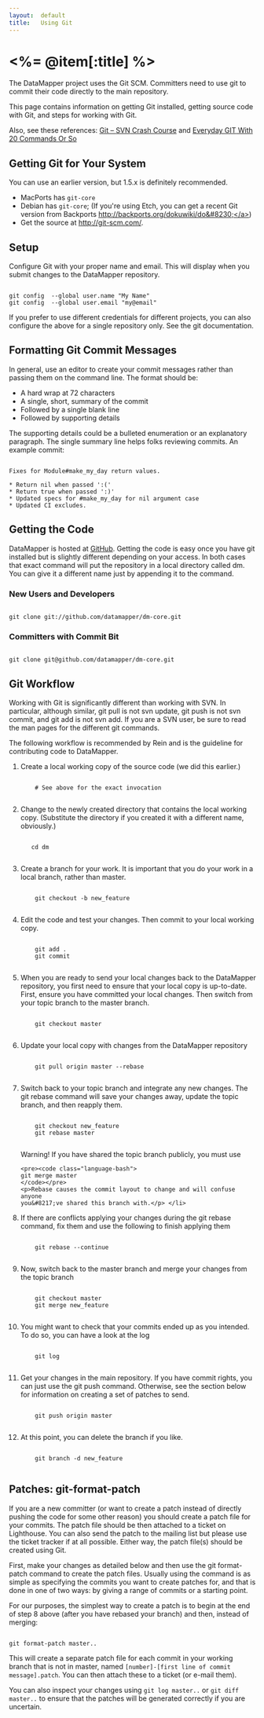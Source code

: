 ```yaml
---
layout:  default
title:   Using Git
---
```


<%= @item[:title] %>
================

The DataMapper project uses the Git <span class="caps">SCM</span>. Committers
need to use git to commit their code directly to the main repository.

This page contains information on getting Git installed, getting source code
with Git, and steps for working with Git.

Also, see these references: <a href="http://git-scm.com/course/svn.html">Git
&#8211; <span class="caps">SVN</span> Crash Course</a> and <a
href="http://www.kernel.org/pub/software/scm/git/docs/everyday.html">Everyday
<span class="caps">GIT</span> With 20 Commands Or So</a>

Getting Git for Your System
---------------------------

You can use an earlier version, but 1.5.x is definitely recommended.

* MacPorts has `git-core`
* Debian has `git-core`; (If you're using Etch, you can get a recent Git version from Backports <a href="http://backports.org/dokuwiki/doku.php?id=instructions">http://backports.org/dokuwiki/do&#8230;</a>)
* Get the source at <a href="http://git-scm.com/">http://git-scm.com/</a>.

Setup
-----

Configure Git with your proper name and email. This will display when you submit
changes to the DataMapper repository.

<pre><code class="language-bash">
git config  --global user.name "My Name"
git config  --global user.email "my@email"
</code></pre>

If you prefer to use different credentials for different projects, you can also
configure the above for a single repository only. See the git documentation.

Formatting Git Commit Messages
------------------------------

In general, use an editor to create your commit messages rather than passing
them on the command line. The format should be:

* A hard wrap at 72 characters
* A single, short, summary of the commit
* Followed by a single blank line
* Followed by supporting details

The supporting details could be a bulleted enumeration or an explanatory
paragraph. The single summary line helps folks reviewing commits. An example
commit:

<pre><code class="language-bash">
Fixes for Module#make_my_day return values.

* Return nil when passed ':('
* Return true when passed ':)'
* Updated specs for #make_my_day for nil argument case
* Updated CI excludes.
</code></pre>

Getting the Code
----------------

DataMapper is hosted at <a href="http://github.com/datamapper/">GitHub</a>.
Getting the code is easy once you have git installed but is slightly different
depending on your access. In both cases that exact command will put the
repository in a local directory called dm. You can give it a different name just
by appending it to the command.

### New Users and Developers

<pre><code class="language-bash">
git clone git://github.com/datamapper/dm-core.git
</code></pre>

### Committers with Commit Bit

<pre><code class="language-bash">
git clone git@github.com/datamapper/dm-core.git
</code></pre>

Git Workflow
------------

Working with Git is significantly different than working with <span
class="caps">SVN</span>. In particular, although similar, git pull is not svn
update, git push is not svn commit, and git add is not svn add. If you are a
<span class="caps">SVN</span> user, be sure to read the man pages for the
different git commands.</p>

The following workflow is recommended by Rein and is the guideline for
contributing code to DataMapper.

<ol>
  <li>
    <p>Create a local working copy of the source code (we did this earlier.)</p>
    <pre><code class="language-bash">
    # See above for the exact invocation
    </code></pre>
  </li>

  <li>
    <p>Change to the newly created directory that contains the local working copy. (Substitute the directory if you created it with a different name, obviously.)</p>
    <pre><code class="language-bash">
   cd dm
   </code></pre>
  </li>

  <li>
    <p>Create a branch for your work. It is important that you do your work in a local branch, rather than master.</p>
    <pre><code class="language-bash">
    git checkout -b new_feature
    </code></pre>
  </li>

  <li>
    <p>Edit the code and test your changes. Then commit to your local working copy.</p>
    <pre><code class="language-bash">
    git add .
    git commit
    </code></pre>
    </li>

  <li>
    <p>When you are ready to send your local changes back to the DataMapper repository, you first need to ensure that your local copy is up-to-date. First, ensure you have committed your local changes. Then switch from your topic branch to the master branch.</p>
    <pre><code class="language-bash">
    git checkout master
    </code></pre>
  </li>

  <li>
    <p>Update your local copy with changes from the DataMapper repository</p>
    <pre><code class="language-bash">
    git pull origin master --rebase
    </code></pre>
  </li>

  <li>
    <p>Switch back to your topic branch and integrate any new changes. The git rebase command will save your changes away, update the topic branch, and then reapply them.</p>
    <pre><code class="language-bash">
    git checkout new_feature
    git rebase master
    </code></pre>
    <p>Warning! If you have shared the topic branch publicly, you must use</p>

    <pre><code class="language-bash">
    git merge master
    </code></pre>
    <p>Rebase causes the commit layout to change and will confuse anyone
    you&#8217;ve shared this branch with.</p> </li>

  <li>
    <p>If there are conflicts applying your changes during the git rebase command, fix them and use the following to finish applying them</p>
    <pre><code class="language-bash">
    git rebase --continue
    </code></pre>
  </li>

  <li>
    <p>Now, switch back to the master branch and merge your changes from the topic branch</p>
    <pre><code class="language-bash">
    git checkout master
    git merge new_feature
    </code></pre>
  </li>

  <li>
    <p>You might want to check that your commits ended up as you intended. To do so, you can have a look at the log</p>
    <pre><code class="language-bash">
    git log
    </code></pre>
  </li>

  <li>
    <p>Get your changes in the main repository. If you have commit rights, you can just use the git push command. Otherwise, see the section below for information on creating a set of patches to send.</p>
    <pre><code class="language-bash">
    git push origin master
    </code></pre>
  </li>

  <li>
    <p>At this point, you can delete the branch if you like.</p>
    <pre><code class="language-bash">
    git branch -d new_feature
    </code></pre>
  </li>
</ol>

Patches: git-format-patch
-------------------------

If you are a new committer (or want to create a patch instead of directly
pushing the code for some other reason) you should create a patch file for your
commits. The patch file should be then attached to a ticket on Lighthouse. You
can also send the patch to the mailing list but please use the ticket tracker if
at all possible. Either way, the patch file(s) should be created using Git.

First, make your changes as detailed below and then use the git format-patch
command to create the patch files. Usually using the command is as simple as
specifying the commits you want to create patches for, and that is done in one
of two ways: by giving a range of commits or a starting point.

For our purposes, the simplest way to create a patch is to begin at the end of
step 8 above (after you have rebased your branch) and then, instead of
merging:

<pre><code class="language-bash">
git format-patch master..
</code></pre>

This will create a separate patch file for each commit in your working branch
that is not in master, named `[number]-[first line of commit message].patch`. You
can then attach these to a ticket (or e-mail them).

You can also inspect your changes using `git log master..` or `git diff master..`
to ensure that the patches will be generated correctly if you are uncertain.
